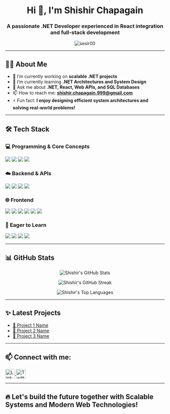 <h1 align="center">Hi 👋, I'm Shishir Chapagain</h1>
<h3 align="center">A passionate .NET Developer experienced in React integration and full-stack development</h3>

<p align="center">
  <img src="https://komarev.com/ghpvc/?username=sesir00&label=Profile%20views&color=0e75b6&style=flat" alt="sesir00" />
</p>


---


## 🧑‍💻 About Me

- 🔭 I’m currently working on **scalable .NET projects**
- 🌱 I’m currently learning **.NET Architectures and System Design**
- 💬 Ask me about **.NET, React, Web APIs, and SQL Databases**
- 📫 How to reach me: **shishir.chapagain.999@gmail.com**
- ⚡ Fun fact: **I enjoy designing efficient system architectures and solving real-world problems!**


---

## 🛠 Tech Stack

### 💻 Programming & Core Concepts
<p align="left">
  <img src="https://img.shields.io/badge/C%23-239120?style=for-the-badge&logo=c-sharp&logoColor=white" />
  <img src="https://img.shields.io/badge/.NET-512BD4?style=for-the-badge&logo=dotnet&logoColor=white" />
  <img src="https://img.shields.io/badge/Node.js-339933?style=for-the-badge&logo=node.js&logoColor=white" /> 
  <img src="https://img.shields.io/badge/Git-F05032?style=for-the-badge&logo=git&logoColor=white" />
</p>

### ☁️ Backend & APIs
<p align="left">
  <img src="https://img.shields.io/badge/SQL-4479A1?style=for-the-badge&logo=postgresql&logoColor=white" />
  <img src="https://img.shields.io/badge/Express.js-000000?style=for-the-badge&logo=express&logoColor=white" />
  <img src="https://img.shields.io/badge/Web%20API-00599C?style=for-the-badge&logo=dotnet&logoColor=white" />
  <img src="https://img.shields.io/badge/Entity%20Framework-512BD4?style=for-the-badge&logo=dotnet&logoColor=white" />
</p>

### 🌐 Frontend
<p align="left">
  <img src="https://img.shields.io/badge/HTML5-E34F26?style=for-the-badge&logo=html5&logoColor=white" />
  <img src="https://img.shields.io/badge/CSS3-1572B6?style=for-the-badge&logo=css3&logoColor=white" />
  <img src="https://img.shields.io/badge/JavaScript-F7DF1E?style=for-the-badge&logo=javascript&logoColor=black" />
  <img src="https://img.shields.io/badge/Bootstrap-563D7C?style=for-the-badge&logo=bootstrap&logoColor=white" />
  <img src="https://img.shields.io/badge/React-61DAFB?style=for-the-badge&logo=react&logoColor=black" />
  <img src="https://img.shields.io/badge/JQuery-0769AD?style=for-the-badge&logo=jquery&logoColor=white" />
</p>

### 🚀 Eager to Learn
<p align="left">
  <img src="https://img.shields.io/badge/Azure-0089D6?style=for-the-badge&logo=microsoft-azure&logoColor=white" />
  <img src="https://img.shields.io/badge/MongoDB-47A248?style=for-the-badge&logo=mongodb&logoColor=white" />
  <img src="https://img.shields.io/badge/PyTorch-EE4C2C?style=for-the-badge&logo=pytorch&logoColor=white" /> 
  <img src="https://img.shields.io/badge/React-61DAFB?style=for-the-badge&logo=react&logoColor=black" />
</p>

---

## 📊 GitHub Stats

<p align="center">
  <img src="https://github-readme-stats.vercel.app/api?username=sesir00&show_icons=true&theme=react&hide_border=true" alt="Shishir's GitHub Stats" />
</p>

<p align="center">
  <img src="https://github-readme-streak-stats.herokuapp.com/?user=sesir00&theme=react&hide_border=true" alt="Shishir's GitHub Streak" />
</p>

<p align="center">
  <img src="https://github-readme-stats.vercel.app/api/top-langs/?username=sesir00&langs_count=8&theme=react&hide_border=true" alt="Shishir's Top Languages" />
</p>

---

## ✨ Latest Projects

- [🔗 Project 1 Name](project-link)
- [🔗 Project 2 Name](project-link)
- [🔗 Project 3 Name](project-link)

---

## 📫 Connect with me:

<p align="left">
<a href="https://www.linkedin.com/in/shishir-chapagain-198683226/" target="_blank">
  <img align="center" src="https://cdn.jsdelivr.net/gh/devicons/devicon/icons/linkedin/linkedin-original.svg" alt="LinkedIn" height="30" width="30" />
</a>
  <a href="https://x.com/sesi_rma" target="_blank">
    <img align="center" src="https://cdn.jsdelivr.net/gh/devicons/devicon/icons/twitter/twitter-original.svg" alt="Twitter" height="30" width="30" />
  </a>

</p>

---

🔥 Let's build the future together with Scalable Systems and Modern Web Technologies!
---

